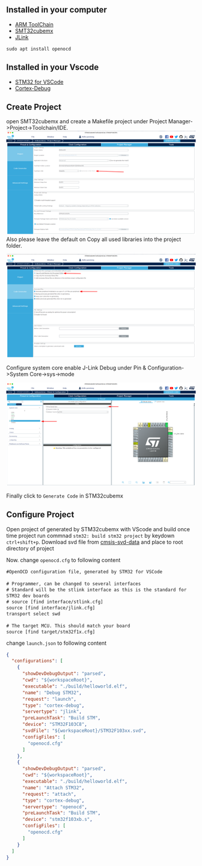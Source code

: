 ## Installed in your computer
- [ARM ToolChain](https://developer.arm.com/downloads/-/arm-gnu-toolchain-downloads)
- [SMT32cubemx](https://www.st.com/en/development-tools/stm32cubemx.html)
- [JLink](https://www.segger.com/downloads/jlink/)


```shell
sudo apt install openocd
```
## Installed in your Vscode
- [STM32 for VSCode](https://marketplace.visualstudio.com/items?itemName=bmd.stm32-for-vscode)
- [Cortex-Debug](https://marketplace.visualstudio.com/items?itemName=marus25.cortex-debug)

## Create Project
open SMT32cubemx and create a Makefile project under Project Manager->Project->Toolchain/IDE.
![project-manager](./docs/project-manager-makefile.png)
Also please leave the default on Copy all used libraries into the project folder.

![project-manager](./docs/project-manager.png)

Configure system core enable J-Link Debug under Pin & Configuration->System Core->sys->mode

![project-manager](./docs/project-configuration.png)

Finally click to `Generate Code` in STM32cubemx

## Configure Project
Open project of generated by STM32cubemx with VScode and build once time project run commnad `stm32: build stm32 project` by keydown `ctrl+shift+p`.
Download svd file from [cmsis-svd-data](https://github.com/cmsis-svd/cmsis-svd-data) and place to root directory of project 

Now. change `openocd.cfg` to following content

```
#OpenOCD configuration file, generated by STM32 for VSCode

# Programmer, can be changed to several interfaces
# Standard will be the stlink interface as this is the standard for STM32 dev boards
# source [find interface/stlink.cfg]
source [find interface/jlink.cfg]
transport select swd

# The target MCU. This should match your board
source [find target/stm32f1x.cfg]
```

change `launch.json` to following content
```json
{
  "configurations": [
    {
      "showDevDebugOutput": "parsed",
      "cwd": "${workspaceRoot}",
      "executable": "./build/helloworld.elf",
      "name": "Debug STM32",
      "request": "launch",
      "type": "cortex-debug",
      "servertype": "jlink",
      "preLaunchTask": "Build STM",
      "device": "STM32F103C8",
      "svdFile": "${workspaceRoot}/STM32F103xx.svd",
      "configFiles": [
        "openocd.cfg"
      ]
    },
    {
      "showDevDebugOutput": "parsed",
      "cwd": "${workspaceRoot}",
      "executable": "./build/helloworld.elf",
      "name": "Attach STM32",
      "request": "attach",
      "type": "cortex-debug",
      "servertype": "openocd",
      "preLaunchTask": "Build STM",
      "device": "stm32f103xb.s",
      "configFiles": [
        "openocd.cfg"
      ]
    }
  ]
}
```
